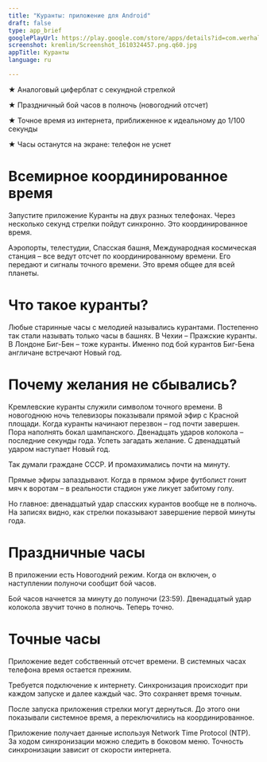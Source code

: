 ```yaml
---
title: "Куранты: приложение для Android"
draft: false
type: app_brief
googlePlayUrl: https://play.google.com/store/apps/details?id=com.werhal.kremlin
screenshot: kremlin/Screenshot_1610324457.png.q60.jpg
appTitle: Куранты 
language: ru   

---
```


★ Аналоговый циферблат с секундной стрелкой

★ Праздничный бой часов в полночь (новогодний отсчет)

★ Точное время из интернета, приближенное к идеальному до 1/100 секунды

★ Часы останутся на экране: телефон не уснет

<!-- section break -->

# Всемирное координированное время

Запустите приложение Куранты на двух разных телефонах. Через несколько секунд
стрелки пойдут синхронно. Это координированное время.

Аэропорты, телестудии, Спасская башня, Международная космическая станция – все
ведут отсчет по координированному времени. Его передают и сигналы точного
времени. Это время общее для всей планеты.

# Что такое куранты?

Любые старинные часы с мелодией назывались курантами. Постепенно так стали
называть только часы в башнях. В Чехии – Пражские куранты. В Лондоне Биг-Бен –
тоже куранты. Именно под бой курантов Биг-Бена англичане встречают Новый год.


# Почему желания не сбывались?

Кремлевские куранты служили символом точного времени. В новогоднюю ночь телевизоры 
показывали прямой эфир с Красной площади. Когда куранты начинают перезвон – год
почти завершен. Пора наполнять бокал шампанского. Двенадцать ударов колокола –
последние секунды года. Успеть загадать желание. С двенадцатый ударом наступает
Новый год.

Так думали граждане СССР. И промахимались почти на минуту.

Прямые эфиры запаздывают. Когда в прямом эфире футболист гонит мяч к воротам – 
в реальности стадион уже ликует забитому голу.

Но главное: двенадцатый удар спасских курантов вообще не в полночь. На записях 
видно, как стрелки показывают завершение первой минуты года.

# Праздничные часы

В приложении есть Новогодний режим. Когда он включен, о наступлении полуночи 
сообщит бой часов.

Бой часов начнется за минуту до полуночи (23:59). Двенадцатый удар 
колокола звучит точно в полночь. Теперь точно.


# Точные часы

Приложение ведет собственный отсчет времени. В системных часах телефона время остается прежним.

Требуется подключение к интернету. Синхронизация происходит при каждом запуске и далее каждый час. Это сохраняет время точным.

После запуска приложения стрелки могут дернуться. До этого они показывали системное время, а переключились на координированное.

Приложение получает данные используя Network Time Protocol (NTP). За ходом синхронизации можно следить в боковом меню. Точность синхронизации зависит от скорости интернета.

